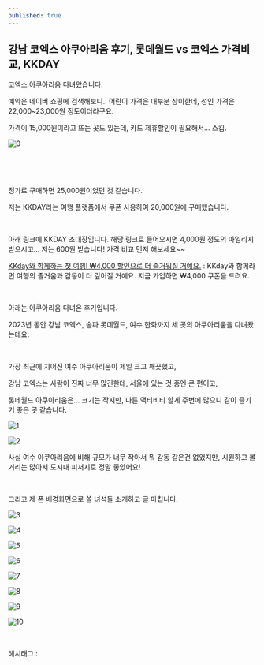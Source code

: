 ```yaml
---
published: true
---
```

## 강남 코엑스 아쿠아리움 후기, 롯데월드 vs 코엑스 가격비교, KKDAY

코엑스 아쿠아리움 다녀왔습니다.

예약은 네이버 쇼핑에 검색해보니.. 어린이 가격은 대부분 상이한데, 성인 가격은 22,000~23,000원 정도이더라구요.

가격이 15,000원이라고 뜨는 곳도 있는데, 카드 제휴할인이 필요해서… 스킵.

![0](/assets/img/223169481125/0.png)

​

​

정가로 구매하면 25,000원이었던 것 같습니다.

저는 KKDAY라는 여행 플랫폼에서 쿠폰 사용하여 20,000원에 구매했습니다.

​

아래 링크에 KKDAY 초대장입니다. 해당 링크로 들어오시면 4,000원 정도의 마일리지 받으시고… 저는 600원 받습니다! 가격 비교 먼저 해보세요~~

[KKday와 함께하는 첫 여행! ₩4,000 할인으로 더 즐거워질 거예요.](https://m.kkday.com/ko/i/YBSDLB?p=olink&cid=10106&ud1=ios) : KKday와 함께라면 여행의 즐거움과 감동이 더 깊어질 거예요. 지금 가입하면 ₩4,000 쿠폰을 드려요.

​

아래는 아쿠아리움 다녀온 후기입니다.

2023년 동안 강남 코엑스, 송파 롯데월드, 여수 한화까지 세 곳의 아쿠아리움을 다녀왔는데요.

​

가장 최근에 지어진 여수 아쿠아리움이 제일 크고 깨끗했고,

강남 코엑스는 사람이 진짜 너무 많긴한데, 서울에 있는 것 중엔 큰 편이고,

롯데월드 아쿠아리움은… 크기는 작지만, 다른 액티비티 할게 주변에 많으니 같이 즐기기 좋은 곳 같습니다.

![1](/assets/img/223169481125/1.png)

![2](/assets/img/223169481125/2.png)

사실 여수 아쿠아리움에 비해 규모가 너무 작아서 뭐 감동 같은건 없었지만, 시원하고 볼거리는 많아서 도시내 피서지로 정말 좋았어요!

​

그리고 제 폰 배경화면으로 쓸 녀석들 소개하고 글 마칩니다.

![3](/assets/img/223169481125/3.png)

![4](/assets/img/223169481125/4.png)

![5](/assets/img/223169481125/5.png)

![6](/assets/img/223169481125/6.png)

![7](/assets/img/223169481125/7.png)

![8](/assets/img/223169481125/8.png)

![9](/assets/img/223169481125/9.png)

![10](/assets/img/223169481125/10.png)

​

 해시태그 : 